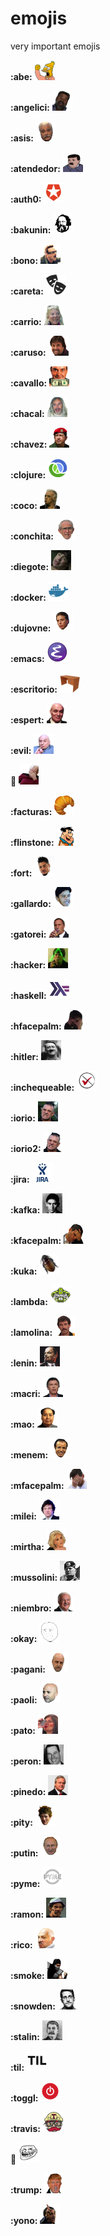 # emojis
very important emojis

**:abe:** <img src="./abe.png" height="32">

**:angelici:** <img src="./angelici.jpg" height="32">

**:asis:** <img src="./asis.png" height="32">

**:atendedor:** <img src="./atendedor.jpg" height="32">

**:auth0:** <img src="./auth0.png" height="32">

**:bakunin:** <img src="./bakunin.gif" height="32">

**:bono:** <img src="./bono.jpg" height="32">

**:careta:** <img src="./careta.png" height="32">

**:carrio:** <img src="./carrio.png" height="32">

**:caruso:** <img src="./caruso.png" height="32">

**:cavallo:** <img src="./cavallo.jpg" height="32">

**:chacal:** <img src="./chacal.jpg" height="32">

**:chavez:** <img src="./chavez.png" height="32">

**:clojure:** <img src="./clojure.png" height="32">

**:coco:** <img src="./coco.jpg" height="32">

**:conchita:** <img src="./conchita.png" height="32">

**:diegote:** <img src="./diegote.jpg" height="32">

**:docker:** <img src="./docker.png" height="32">

**:dujovne:** <img src="./dujovne.png" height="32">

**:emacs:** <img src="./emacs.png" height="32">

**:escritorio:** <img src="./escritorio.jpg" height="32">

**:espert:** <img src="./espert.png" height="32">

**:evil:** <img src="./evil.jpg" height="32">

**:facepalm:** <img src="./facepalm.png" height="32">

**:facturas:** <img src="./facturas.png" height="32">

**:flinstone:** <img src="./flinstone.png" height="32">

**:fort:** <img src="./fort.jpg" height="32">

**:gallardo:** <img src="./gallardo.png" height="32">

**:gatorei:** <img src="./gatorei.png" height="32">

**:hacker:** <img src="./hacker.jpg" height="32">

**:haskell:** <img src="./haskell.png" height="32">

**:hfacepalm:** <img src="./hfacepalm.png" height="32">

**:hitler:** <img src="./hitler.jpg" height="32">

**:inchequeable:** <img src="./inchequeable.png" height="32">

**:iorio:** <img src="./iorio.jpg" height="32">

**:iorio2:** <img src="./iorio2.png" height="32">

**:jira:** <img src="./jira.jpg" height="32">

**:kafka:** <img src="./kafka.jpg" height="32">

**:kfacepalm:** <img src="./kfacepalm.png" height="32">

**:kuka:** <img src="./kuka.png" height="32">

**:lambda:** <img src="./lambda.png" height="32">

**:lamolina:** <img src="./lamolina.png" height="32">

**:lenin:** <img src="./lenin.png" height="32">

**:macri:** <img src="./macri.jpg" height="32">

**:mao:** <img src="./mao.jpg" height="32">

**:menem:** <img src="./menem.jpg" height="32">

**:mfacepalm:** <img src="./mfacepalm.png" height="32">

**:milei:** <img src="./milei.jpg" height="32">

**:mirtha:** <img src="./mirtha.jpg" height="32">

**:mussolini:** <img src="./mussolini.jpg" height="32">

**:niembro:** <img src="./niembro.png" height="32">

**:okay:** <img src="./okay.png" height="32">

**:pagani:** <img src="./pagani.jpg" height="32">

**:paoli:** <img src="./paoli.png" height="32">

**:pato:** <img src="./pato.png" height="32">

**:peron:** <img src="./peron.png" height="32">

**:pinedo:** <img src="./pinedo.jpg" height="32">

**:pity:** <img src="./pity.png" height="32">

**:putin:** <img src="./putin.png" height="32">

**:pyme:** <img src="./pyme.jpg" height="32">

**:ramon:** <img src="./ramon.png" height="32">

**:rico:** <img src="./rico.jpg" height="32">

**:smoke:** <img src="./smoke.gif" height="32">

**:snowden:** <img src="./snowden.jpg" height="32">

**:stalin:** <img src="./stalin.jpg" height="32">

**:til:** <img src="./til.png" height="32">

**:toggl:** <img src="./toggl.png" height="32">

**:travis:** <img src="./travis.png" height="32">

**:troll:** <img src="./troll.png" height="32">

**:trump:** <img src="./trump.png" height="32">

**:yono:** <img src="./yono.png" height="32">

